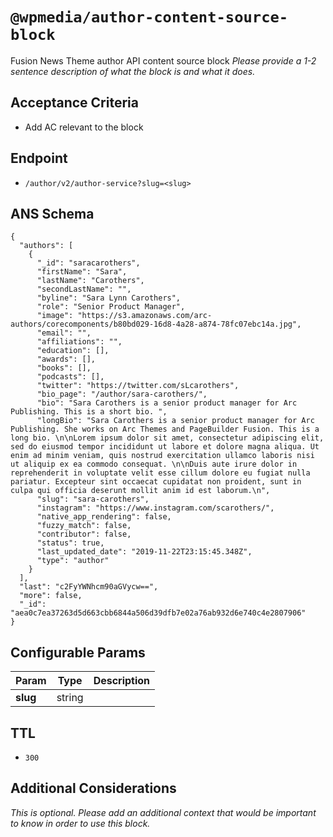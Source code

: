 # `@wpmedia/author-content-source-block`
Fusion News Theme author API content source block
_Please provide a 1-2 sentence description of what the block is and what it does._

## Acceptance Criteria
- Add AC relevant to the block

## Endpoint
- `/author/v2/author-service?slug=<slug>`

## ANS Schema
```
{
  "authors": [
    {
      "_id": "saracarothers",
      "firstName": "Sara",
      "lastName": "Carothers",
      "secondLastName": "",
      "byline": "Sara Lynn Carothers",
      "role": "Senior Product Manager",
      "image": "https://s3.amazonaws.com/arc-authors/corecomponents/b80bd029-16d8-4a28-a874-78fc07ebc14a.jpg",
      "email": "",
      "affiliations": "",
      "education": [],
      "awards": [],
      "books": [],
      "podcasts": [],
      "twitter": "https://twitter.com/sLcarothers",
      "bio_page": "/author/sara-carothers/",
      "bio": "Sara Carothers is a senior product manager for Arc Publishing. This is a short bio. ",
      "longBio": "Sara Carothers is a senior product manager for Arc Publishing. She works on Arc Themes and PageBuilder Fusion. This is a long bio. \n\nLorem ipsum dolor sit amet, consectetur adipiscing elit, sed do eiusmod tempor incididunt ut labore et dolore magna aliqua. Ut enim ad minim veniam, quis nostrud exercitation ullamco laboris nisi ut aliquip ex ea commodo consequat. \n\nDuis aute irure dolor in reprehenderit in voluptate velit esse cillum dolore eu fugiat nulla pariatur. Excepteur sint occaecat cupidatat non proident, sunt in culpa qui officia deserunt mollit anim id est laborum.\n",
      "slug": "sara-carothers",
      "instagram": "https://www.instagram.com/scarothers/",
      "native_app_rendering": false,
      "fuzzy_match": false,
      "contributor": false,
      "status": true,
      "last_updated_date": "2019-11-22T23:15:45.348Z",
      "type": "author"
    }
  ],
  "last": "c2FyYWNhcm90aGVycw==",
  "more": false,
  "_id": "aea0c7ea37263d5d663cbb6844a506d39dfb7e02a76ab932d6e740c4e2807906"
}
```

## Configurable Params
| **Param** | **Type** | **Description** |
|---|---|---|
| **slug** | string | |

## TTL
- `300`

## Additional Considerations
_This is optional. Please add an additional context that would be important to know in order to use this block._
